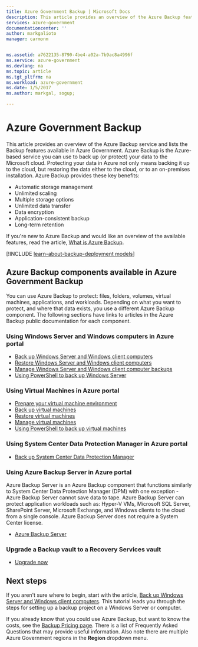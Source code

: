 ```yaml
---
title: Azure Government Backup | Microsoft Docs
description: This article provides an overview of the Azure Backup features available in Azure Government.
services: azure-government
documentationcenter: ''
author: markgalioto
manager: carmonm


ms.assetid: a7622135-8790-4be4-a02a-7b9ac8a4996f
ms.service: azure-government
ms.devlang: na
ms.topic: article
ms.tgt_pltfrm: na
ms.workload: azure-government
ms.date: 1/5/2017
ms.author: markgal, sogup;

---
```

# Azure Government Backup

This article provides an overview of the Azure Backup service and lists the Backup features available in Azure Government. Azure Backup is the Azure-based service you can use to back up (or protect) your data to the Microsoft cloud. Protecting your data in Azure not only means backing it up to the cloud, but restoring the data either to the cloud, or to an on-premises installation. Azure Backup provides these key benefits:

- Automatic storage management
- Unlimited scaling
- Multiple storage options
- Unlimited data transfer
- Data encryption
- Application-consistent backup
- Long-term retention

If you're new to Azure Backup and would like an overview of the available features, read the article, [What is Azure Backup](../backup/backup-introduction-to-azure-backup.md).

[!INCLUDE [learn-about-backup-deployment models](../../includes/backup-deployment-models.md)]

## Azure Backup components available in Azure Government Backup

You can use Azure Backup to protect: files, folders, volumes, virtual machines, applications, and workloads. Depending on what you want to protect, and where that data exists, you use a different Azure Backup component. The following sections have links to articles in the Azure Backup public documentation for each component. 

### Using Windows Server and Windows computers in Azure portal

- [Back up Windows Server and Windows client computers](../backup/backup-configure-vault.md)
- [Restore Windows Server and Windows client computers](../backup/backup-azure-restore-windows-server.md)
- [Manage Windows Server and Windows client computer backups](../backup/backup-azure-manage-windows-server.md)
- [Using PowerShell to back up Windows Server](../backup/backup-client-automation.md)

### Using Virtual Machines in Azure portal

- [Prepare your virtual machine environment](../backup/backup-azure-arm-vms-prepare.md)
- [Back up virtual machines](../backup/backup-azure-vms-first-look-arm.md)
- [Restore virtual machines](../backup/backup-azure-arm-restore-vms.md)
- [Manage virtual machines](../backup/backup-azure-manage-vms.md)
- [Using PowerShell to back up virtual machines](../backup/backup-azure-vms-automation.md)

### Using System Center Data Protection Manager in Azure portal

- [Back up System Center Data Protection Manager](../backup/backup-azure-dpm-introduction.md)

### Using Azure Backup Server in Azure portal

Azure Backup Server is an Azure Backup component that functions similarly to System Center Data Protection Manager (DPM) with one exception - Azure Backup Server cannot save data to tape. Azure Backup Server can protect application workloads such as: Hyper-V VMs, Microsoft SQL Server, SharePoint Server, Microsoft Exchange, and Windows clients to the cloud from a single console. Azure Backup Server does not require a System Center license.

- [Azure Backup Server](../backup/backup-azure-microsoft-azure-backup.md)

### Upgrade a Backup vault to a Recovery Services vault

- [Upgrade now](../backup/backup-azure-upgrade-backup-to-recovery-services.md)


## Next steps

If you aren't sure where to begin, start with the article, [Back up Windows Server and Windows client computers](../backup/backup-configure-vault.md). This tutorial leads you through the steps for setting up a backup project on a Windows Server or computer.

If you already know that you could use Azure Backup, but want to know the costs, see the [Backup Pricing page](http://azure.microsoft.com/pricing/details/backup/). There is a list of Frequently Asked Questions that may provide useful information. Also note there are multiple Azure Government regions in the **Region** dropdown menu.
